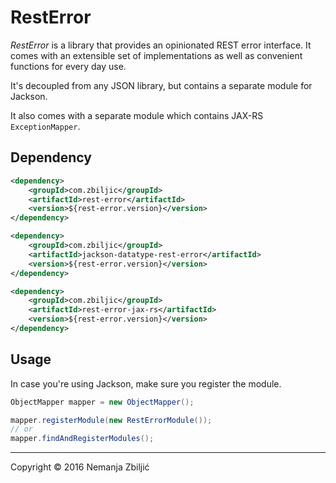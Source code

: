 # RestError

*RestError* is a library that provides an opinionated REST error interface.
It comes with an extensible set of implementations as well as convenient functions for every day use.

It's decoupled from any JSON library, but contains a separate module for Jackson.

It also comes with a separate module which contains JAX-RS `ExceptionMapper`.

## Dependency

```xml
<dependency>
    <groupId>com.zbiljic</groupId>
    <artifactId>rest-error</artifactId>
    <version>${rest-error.version}</version>
</dependency>

<dependency>
    <groupId>com.zbiljic</groupId>
    <artifactId>jackson-datatype-rest-error</artifactId>
    <version>${rest-error.version}</version>
</dependency>

<dependency>
    <groupId>com.zbiljic</groupId>
    <artifactId>rest-error-jax-rs</artifactId>
    <version>${rest-error.version}</version>
</dependency>
```

## Usage

In case you're using Jackson, make sure you register the module.

```java
ObjectMapper mapper = new ObjectMapper();

mapper.registerModule(new RestErrorModule());
// or
mapper.findAndRegisterModules();
```



---

Copyright © 2016 Nemanja Zbiljić

